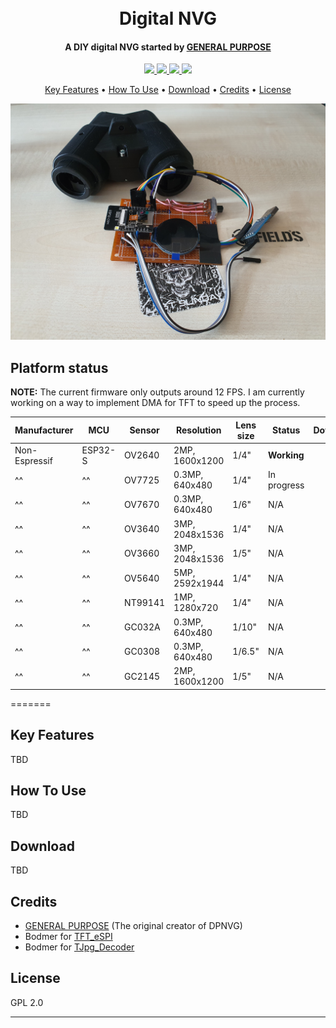 <h1 align="center">
  <br>
  Digital NVG
  <br>
</h1>

<h4 align="center">A DIY digital NVG started by <a href="https://www.youtube.com/watch?v=t9H8MNkv4E8">GENERAL PURPOSE</a></h4>

<p align="center">
    <a href="#">
        <img src="https://img.shields.io/badge/version-1.0.0-blue">
    </a>
    <a href="https://discord.gg/nYjVU6aT">
        <img src="https://img.shields.io/badge/discord-join-green">
    </a>
    <a href="https://saythanks.io/to/cold-zero">
        <img src="https://img.shields.io/badge/Say%20Thanks-!-1EAEDB.svg">
    </a>
    <a href="https://www.paypal.me/davidfiram">
        <img src="https://img.shields.io/badge/$-donate-ff69b4.svg?maxAge=2592000&amp;style=flat">
    </a>
</p>

<p align="center">
  <a href="#key-features">Key Features</a> •
  <a href="#how-to-use">How To Use</a> •
  <a href="#download">Download</a> •
  <a href="#credits">Credits</a> •
  <a href="#license">License</a>
</p>

<!-- add banner here -->
![screenshot](https://raw.githubusercontent.com/cold-zero/digital-nvg/dev/banner.jpg)

## Platform status

**NOTE:** The current firmware only outputs around 12 FPS. I am currently working on a way to implement DMA for TFT to speed up the process.

|Manufacturer  |MCU     |Sensor  | Resolution      | Lens size | Status      | Download  |
|--------------|--------|--------|-----------------|-----------|-------------|-----------|
|Non-Espressif |ESP32-S | OV2640 | 2MP, 1600x1200  | 1/4"      | **Working** |
|^^            |^^      | OV7725 | 0.3MP, 640x480  | 1/4"      | In progress |
|^^            |^^      | OV7670 | 0.3MP, 640x480  | 1/6"      | N/A         |
|^^            |^^      | OV3640 | 3MP, 2048x1536  | 1/4"      | N/A         |
|^^            |^^      | OV3660 | 3MP, 2048x1536  | 1/5"      | N/A         |
|^^            |^^      | OV5640 | 5MP, 2592x1944  | 1/4"      | N/A         |
|^^            |^^      | NT99141| 1MP, 1280x720   | 1/4"      | N/A         |
|^^            |^^      | GC032A | 0.3MP, 640x480  | 1/10"     | N/A         |
|^^            |^^      | GC0308 | 0.3MP, 640x480  | 1/6.5"    | N/A         |
|^^            |^^      | GC2145 | 2MP, 1600x1200  | 1/5"      | N/A         |


=======
## Key Features

TBD

## How To Use

TBD

## Download

TBD

## Credits

- [GENERAL PURPOSE](https://www.youtube.com/channel/UCUtChM6nXHxdzupRfTL58nQ) (The original creator of DPNVG)
- Bodmer for [TFT_eSPI](https://github.com/Bodmer/TFT_eSPI)
- Bodmer for [TJpg_Decoder](https://github.com/Bodmer/TJpg_Decoder)

## License

GPL 2.0

---
